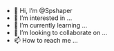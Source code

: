 - 👋 Hi, I’m @Spshaper
- 👀 I’m interested in ...
- 🌱 I’m currently learning ...
- 💞️ I’m looking to collaborate on ...
- 📫 How to reach me ...

<!---
Spshaper/Spshaper is a ✨ special ✨ repository because its `README.md` (this file) appears on your GitHub profile.
You can click the Preview link to take a look at your changes.
--->
